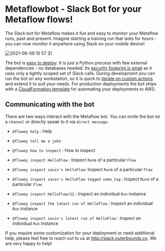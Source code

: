 # Metaflowbot - Slack Bot for your Metaflow flows!

The Slack bot for Metaflow makes it fun and easy to monitor your Metaflow runs, past and present. Imagine starting a training run that lasts for hours - you can now monitor it anywhere using Slack on your mobile device!

![2021-08-09 15 57 31](https://user-images.githubusercontent.com/763451/128784858-d9e37401-05de-4d02-82c5-29444ab4e1b3.gif)

The bot is [easy to deploy](./docs/deployment.md): It is just a Python process with few external dependencies - no databases needed. Its [security footprint is small](./docs/slack-scopes.md) as it uses only a tightly scoped set of Slack calls. During development you can run the bot on any workstation, so it is quick to [iterate on custom actions](./docs/creating-custom-actions.md) and extend it to suit your needs. For production deployments the bot ships with a [CloudFormation template](./deployment/mfbot-cfn-template.yml) for automating your deployments to AWS.

## Communicating with the bot

There are two ways interact with the Metaflow bot. You can invite the bot on a `channel` or directly speak to it via `direct message`.

- `@flowey help` : Help

- `@flowey tell me a joke`

- `@flowey how to inspect` : How to inspect

- `@flowey inspect HelloFlow` : Inspect `Run`s of a particular `Flow`

- `@flowey inspect savin's HelloFlow`: Inspect `Run`s of a particular `Flow`

- `@flowey inspect savin's HelloFlow tagged some_tag` : Inspect `Run`s of a particular `Flow`

- `@flowey inspect HelloFlow/12` : Inspect an individual `Run` instance

- `@flowey inspect the latest run of HelloFlow` : Inspect an individual `Run` instance

- `@flowey inspect savin's latest run of HelloFlow` : Inspect an individual `Run` instance


If you require some customization for your deployment or need additional help, please feel free to reach out to us at http://slack.outerbounds.co. We are very happy to help!
